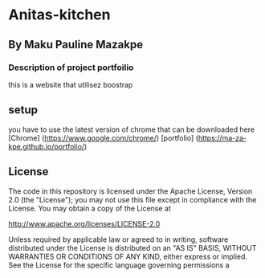 # Anitas-kitchen
## By Maku Pauline Mazakpe
### Description of project portfoilio
this is a website that utilisez boostrap
## setup
you have to use the latest version of chrome that can be downloaded here [Chrome] (https://www.google.com/chrome/)
[portfolio] (https://ma-za-kpe.github.io/portfolio/)
## License
The code in this repository is licensed under the Apache License, Version 2.0 (the "License");
you may not use this file except in compliance with the License.
You may obtain a copy of the License at

   http://www.apache.org/licenses/LICENSE-2.0

Unless required by applicable law or agreed to in writing, software
distributed under the License is distributed on an "AS IS" BASIS,
WITHOUT WARRANTIES OR CONDITIONS OF ANY KIND, either express or implied.
See the License for the specific language governing permissions a
